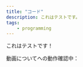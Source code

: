 ```yaml
---
title: "コード"
description: これはテストです。
tags:
    - programming
---
```


これはテストです！ 


<youtube-embed vid="JeyVU4nMWCg"></youtube-embed>

動画についてへの動作確認中：

